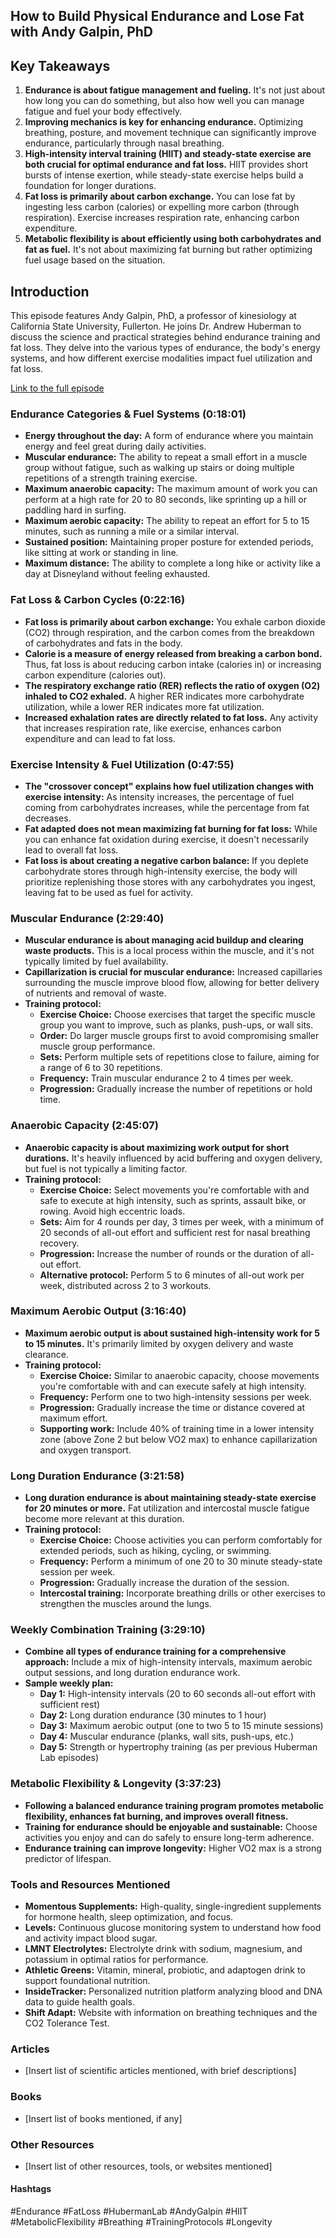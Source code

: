## How to Build Physical Endurance and Lose Fat with Andy Galpin, PhD

## Key Takeaways

1. **Endurance is about fatigue management and fueling.** It's not just about how long you can do something, but also how well you can manage fatigue and fuel your body effectively.
2. **Improving mechanics is key for enhancing endurance.** Optimizing breathing, posture, and movement technique can significantly improve endurance, particularly through nasal breathing.
3. **High-intensity interval training (HIIT) and steady-state exercise are both crucial for optimal endurance and fat loss.**  HIIT provides short bursts of intense exertion, while steady-state exercise helps build a foundation for longer durations. 
4. **Fat loss is primarily about carbon exchange.** You can lose fat by ingesting less carbon (calories) or expelling more carbon (through respiration). Exercise increases respiration rate, enhancing carbon expenditure.
5. **Metabolic flexibility is about efficiently using both carbohydrates and fat as fuel.** It's not about maximizing fat burning but rather optimizing fuel usage based on the situation.

## Introduction

This episode features Andy Galpin, PhD, a professor of kinesiology at California State University, Fullerton. He joins Dr. Andrew Huberman to discuss the science and practical strategies behind endurance training and fat loss. They delve into the various types of endurance, the body's energy systems, and how different exercise modalities impact fuel utilization and fat loss. 

[Link to the full episode](https://www.youtube.com/watch?v=oNkDA2F7CjM)

### Endurance Categories & Fuel Systems (0:18:01)

- **Energy throughout the day:** A form of endurance where you maintain energy and feel great during daily activities.
- **Muscular endurance:** The ability to repeat a small effort in a muscle group without fatigue, such as walking up stairs or doing multiple repetitions of a strength training exercise.
- **Maximum anaerobic capacity:** The maximum amount of work you can perform at a high rate for 20 to 80 seconds, like sprinting up a hill or paddling hard in surfing.
- **Maximum aerobic capacity:** The ability to repeat an effort for 5 to 15 minutes, such as running a mile or a similar interval.
- **Sustained position:** Maintaining proper posture for extended periods, like sitting at work or standing in line.
- **Maximum distance:** The ability to complete a long hike or activity like a day at Disneyland without feeling exhausted.

### Fat Loss & Carbon Cycles (0:22:16)

- **Fat loss is primarily about carbon exchange:** You exhale carbon dioxide (CO2) through respiration, and the carbon comes from the breakdown of carbohydrates and fats in the body.
- **Calorie is a measure of energy released from breaking a carbon bond.** Thus, fat loss is about reducing carbon intake (calories in) or increasing carbon expenditure (calories out). 
- **The respiratory exchange ratio (RER) reflects the ratio of oxygen (O2) inhaled to CO2 exhaled.**  A higher RER indicates more carbohydrate utilization, while a lower RER indicates more fat utilization.
- **Increased exhalation rates are directly related to fat loss.** Any activity that increases respiration rate, like exercise, enhances carbon expenditure and can lead to fat loss.

### Exercise Intensity & Fuel Utilization (0:47:55)

- **The "crossover concept" explains how fuel utilization changes with exercise intensity:** As intensity increases, the percentage of fuel coming from carbohydrates increases, while the percentage from fat decreases.
- **Fat adapted does not mean maximizing fat burning for fat loss:** While you can enhance fat oxidation during exercise, it doesn't necessarily lead to overall fat loss.
- **Fat loss is about creating a negative carbon balance:** If you deplete carbohydrate stores through high-intensity exercise, the body will prioritize replenishing those stores with any carbohydrates you ingest, leaving fat to be used as fuel for activity.

### Muscular Endurance (2:29:40)

- **Muscular endurance is about managing acid buildup and clearing waste products.** This is a local process within the muscle, and it's not typically limited by fuel availability.
- **Capillarization is crucial for muscular endurance:**  Increased capillaries surrounding the muscle improve blood flow, allowing for better delivery of nutrients and removal of waste.
- **Training protocol:**
    - **Exercise Choice:** Choose exercises that target the specific muscle group you want to improve, such as planks, push-ups, or wall sits.
    - **Order:** Do larger muscle groups first to avoid compromising smaller muscle group performance.
    - **Sets:** Perform multiple sets of repetitions close to failure, aiming for a range of 6 to 30 repetitions.
    - **Frequency:** Train muscular endurance 2 to 4 times per week.
    - **Progression:**  Gradually increase the number of repetitions or hold time.

### Anaerobic Capacity (2:45:07)

- **Anaerobic capacity is about maximizing work output for short durations.** It's heavily influenced by acid buffering and oxygen delivery, but fuel is not typically a limiting factor.
- **Training protocol:**
    - **Exercise Choice:** Select movements you're comfortable with and safe to execute at high intensity, such as sprints, assault bike, or rowing. Avoid high eccentric loads.
    - **Sets:** Aim for 4 rounds per day, 3 times per week, with a minimum of 20 seconds of all-out effort and sufficient rest for nasal breathing recovery.
    - **Progression:** Increase the number of rounds or the duration of all-out effort.
    - **Alternative protocol:**  Perform 5 to 6 minutes of all-out work per week, distributed across 2 to 3 workouts.

### Maximum Aerobic Output (3:16:40)

- **Maximum aerobic output is about sustained high-intensity work for 5 to 15 minutes.** It's primarily limited by oxygen delivery and waste clearance.
- **Training protocol:**
    - **Exercise Choice:** Similar to anaerobic capacity, choose movements you're comfortable with and can execute safely at high intensity.
    - **Frequency:** Perform one to two high-intensity sessions per week.
    - **Progression:** Gradually increase the time or distance covered at maximum effort.
    - **Supporting work:**  Include 40% of training time in a lower intensity zone (above Zone 2 but below VO2 max) to enhance capillarization and oxygen transport.

### Long Duration Endurance (3:21:58)

- **Long duration endurance is about maintaining steady-state exercise for 20 minutes or more.** Fat utilization and intercostal muscle fatigue become more relevant at this duration.
- **Training protocol:**
    - **Exercise Choice:** Choose activities you can perform comfortably for extended periods, such as hiking, cycling, or swimming.
    - **Frequency:** Perform a minimum of one 20 to 30 minute steady-state session per week.
    - **Progression:** Gradually increase the duration of the session.
    - **Intercostal training:** Incorporate breathing drills or other exercises to strengthen the muscles around the lungs.

### Weekly Combination Training (3:29:10)

- **Combine all types of endurance training for a comprehensive approach:** Include a mix of high-intensity intervals, maximum aerobic output sessions, and long duration endurance work.
- **Sample weekly plan:**
    - **Day 1:**  High-intensity intervals (20 to 60 seconds all-out effort with sufficient rest)
    - **Day 2:** Long duration endurance (30 minutes to 1 hour)
    - **Day 3:** Maximum aerobic output (one to two 5 to 15 minute sessions) 
    - **Day 4:** Muscular endurance (planks, wall sits, push-ups, etc.)
    - **Day 5:** Strength or hypertrophy training (as per previous Huberman Lab episodes)

### Metabolic Flexibility & Longevity (3:37:23)

- **Following a balanced endurance training program promotes metabolic flexibility, enhances fat burning, and improves overall fitness.**
- **Training for endurance should be enjoyable and sustainable:**  Choose activities you enjoy and can do safely to ensure long-term adherence.
- **Endurance training can improve longevity:** Higher VO2 max is a strong predictor of lifespan.

### Tools and Resources Mentioned

- **Momentous Supplements:** High-quality, single-ingredient supplements for hormone health, sleep optimization, and focus.
- **Levels:** Continuous glucose monitoring system to understand how food and activity impact blood sugar.
- **LMNT Electrolytes:** Electrolyte drink with sodium, magnesium, and potassium in optimal ratios for performance.
- **Athletic Greens:** Vitamin, mineral, probiotic, and adaptogen drink to support foundational nutrition.
- **InsideTracker:** Personalized nutrition platform analyzing blood and DNA data to guide health goals.
- **Shift Adapt:** Website with information on breathing techniques and the CO2 Tolerance Test.

### Articles

- [Insert list of scientific articles mentioned, with brief descriptions]

### Books

- [Insert list of books mentioned, if any]

### Other Resources

- [Insert list of other resources, tools, or websites mentioned]

#### Hashtags

#Endurance #FatLoss #HubermanLab #AndyGalpin #HIIT #MetabolicFlexibility #Breathing #TrainingProtocols #Longevity 
